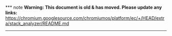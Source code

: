 *** note
**Warning: This document is old & has moved.  Please update any links:**<br>
https://chromium.googlesource.com/chromiumos/platform/ec/+/HEAD/extra/stack_analyzer/README.md
***

